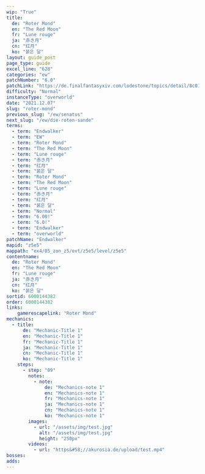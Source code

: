 ```yaml
---
wip: "True"
title:
  de: "Roter Mond"
  en: "The Red Moon"
  fr: "Lune rouge"
  ja: "赤き月"
  cn: "红月"
  ko: "붉은 달"
layout: guide_post
page_type: guide
excel_line: "628"
categories: "ew"
patchNumber: "6.0"
patchLink: "https://de.finalfantasyxiv.com/lodestone/topics/detail/8c0146ce7f89035f0f27dcad1edcf30d3037fcf5"
difficulty: "Normal"
instanceType: "overworld"
date: "2021.12.07"
slug: "roter-mond"
previous_slug: "/ew/senatus"
next_slug: "/ew/die-roten-sande"
terms:
  - term: "Endwalker"
  - term: "EW"
  - term: "Roter Mond"
  - term: "The Red Moon"
  - term: "Lune rouge"
  - term: "赤き月"
  - term: "红月"
  - term: "붉은 달"
  - term: "Roter Mond"
  - term: "The Red Moon"
  - term: "Lune rouge"
  - term: "赤き月"
  - term: "红月"
  - term: "붉은 달"
  - term: "Normal"
  - term: "6.00!"
  - term: "6.0!"
  - term: "Endwalker"
  - term: "overworld"
patchName: "Endwalker"
mapid: "z5e5"
mappath: "ex4/05_zon_z5/evt/z5e5/level/z5e5"
contentname:
  de: "Roter Mond"
  en: "The Red Moon"
  fr: "Lune rouge"
  ja: "赤き月"
  cn: "红月"
  ko: "붉은 달"
sortid: 6000144382
order: 6000144382
links:
    gamerescapelink: "Roter Mond"
mechanics:
  - title:
      de: "Mechanic-Title 1"
      en: "Mechanic-Title 1"
      fr: "Mechanic-Title 1"
      ja: "Mechanic-Title 1"
      cn: "Mechanic-Title 1"
      ko: "Mechanic-Title 1"
    steps:
      - step: "09"
        notes:
          - note:
              de: "Mechanics-note 1"
              en: "Mechanics-note 1"
              fr: "Mechanics-note 1"
              ja: "Mechanics-note 1"
              cn: "Mechanics-note 1"
              ko: "Mechanics-note 1"
        images:
          - url: "/assets/img/test.jpg"
            alt: "/assets/img/test.jpg"
            height: "250px"
        videos:
          - url: "https&#58;//akurosia.de/upload/test.mp4"
bosses:
adds:
---
```

